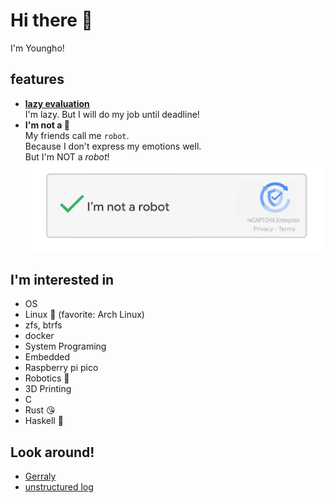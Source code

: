 # Hi there 👋
I'm Youngho!

## features
- [**lazy evaluation**](https://en.wikipedia.org/wiki/Lazy_evaluation)  
  I'm lazy. But I will do my job until deadline!
- **I'm not a 🤖**  
  My friends call me `robot`.  
  Because I don't express my emotions well.  
  But I'm NOT a _robot_!  
  ![](img/iamnotarobot.png)

## I'm interested in
- OS
- Linux 🐧 (favorite: Arch Linux)
- zfs, btrfs
- docker
- System Programing
- Embedded
- Raspberry pi pico
- Robotics 🤖
- 3D Printing
- C
- Rust 😘
- Haskell 🤯

## Look around!
- [Gerraly](https://gerraly.cho0h5.org)
- [unstructured log](https://blog.naver.com/cho0h5)
